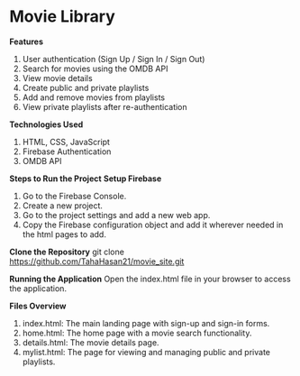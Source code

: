 # Movie Library

**Features**
1. User authentication (Sign Up / Sign In / Sign Out)
2. Search for movies using the OMDB API
3. View movie details
4. Create public and private playlists
3. Add and remove movies from playlists
4. View private playlists after re-authentication

**Technologies Used**
1. HTML, CSS, JavaScript
2. Firebase Authentication
3. OMDB API


**Steps to Run the Project**
**Setup Firebase**
1. Go to the Firebase Console.
2. Create a new project.
3. Go to the project settings and add a new web app.
4. Copy the Firebase configuration object and add it wherever needed in  the html pages to add.

**Clone the Repository**
git clone https://github.com/TahaHasan21/movie_site.git

**Running the Application**
Open the index.html file in your browser to access the application.

**Files Overview**
1. index.html: The main landing page with sign-up and sign-in forms.
2. home.html: The home page with a movie search functionality.
3. details.html: The movie details page.
4. mylist.html: The page for viewing and managing public and private playlists.


